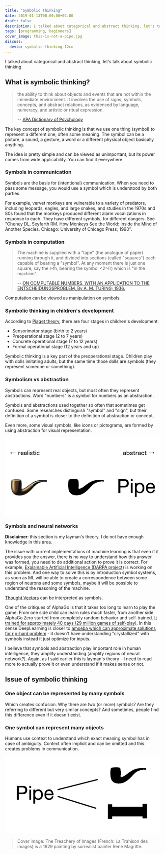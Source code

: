 ```yaml
---
title: "Symbolic Thinking"
date: 2019-01-13T00:00:00+02:00
draft: false
description: I talked about categorical and abstract thinking, let's talk about symbolic thinking
tags: [programming, beginners]
cover_image: this-is-not-a-pipe.jpg
discuss:
  devto: symbolic-thinking-12co
---
```


I talked about categorical and abstract thinking, let's talk about symbolic thinking.

## What is symbolic thinking?

> the ability to think about objects and events that are not within the immediate environment. It involves the use of signs, symbols, concepts, and abstract relations, as evidenced by language, numeracy, and artistic or ritual expression.
>
> -- [APA Dictionary of Psychology](https://dictionary.apa.org/symbolic-thinking)

The key concept of symbolic thinking is that we use one thing (symbol) to represent a different one, often some meaning. The symbol can be a picture, a sound, a gesture, a word or a different physical object basically anything.

The idea is pretty simple and can be viewed as unimportant, but its power comes from wide applicability. You can find it everywhere

### Symbols in communication

Symbols are the basis for (intentional) communication. When you need to pass some message, you would use a symbol which is understood by both parties.

For example, vervet monkeys are vulnerable to a variety of predators, including leopards, eagles, and large snakes, and studies in the 1970s and 80s found that the monkeys produced different alarm vocalizations in response to each. They have different symbols, for different dangers. See "Cheney DL, Seyfarth RM. How Monkeys See the World: Inside the Mind of Another Species. Chicago: University of Chicago Press; 1990".

### Symbols in computation

> The machine is supplied with a "tape" (the analogue of paper) running through it, and divided into sections (called "squares") each capable of bearing a "symbol". At any moment there is just one square, say the r-th, bearing the symbol <2>(r) which is "in the machine".
>
> -- [ON COMPUTABLE NUMBERS, WITH AN APPLICATION TO
THE ENTSCHEIDUNGSPROBLEM, By A. M. TURING; 1936.](https://www.cs.virginia.edu/~robins/Turing_Paper_1936.pdf)

Computation can be viewed as manipulation on symbols.

### Symbolic thinking in children's development

According to [Piaget theory](http://psych.colorado.edu/~colunga/p4684/piaget.pdf), there are four stages in children's development:

- Sensorimotor stage (birth to 2 years)
- Preoperational stage (2 to 7 years)
- Concrete operational stage (7 to 12 years)
- Formal operational stage (12 years and up)

Symbolic thinking is a key part of the preoperational stage. Children play with dolls imitating adults, but the same time those dolls are symbols (they represent someone or something).

### Symbolism vs abstraction

Symbols can represent real objects, but most often they represent abstractions. Word "numbers" is a symbol for numbers as an abstraction.

Symbols and abstractions used together so often that sometimes get confused. Some researches distinguish "symbol" and "sign", but their definition of a symbol is closer to the definition of abstraction or concept.

Even more, some visual symbols, like icons or pictograms, are formed by using abstraction for visual representation.

![](./realistic-abstract.png)

### Symbols and neural networks

**Disclaimer**: this section is my layman's theory, I do not have enough knowledge in this area.

The issue with current implementations of machine learning is that even if it provides you the answer, there is no way to understand how this answer was formed, you need to do additional action to prove it is correct. For example, [Explainable Artificial Intelligence (DARPA project)](https://www.darpa.mil/program/explainable-artificial-intelligence) is working on this problem. And one way to solve this is by introduction symbol systems, as soon as ML will be able to create a correspondence between some region of neurons and some symbols, maybe it will be possible to understand the reasoning of the machine.

[Thought Vectors](http://gabgoh.github.io/ThoughtVectors/) can be interpreted as symbols.

One of the critiques of AlphaGo is that it takes too long to learn to play the game. From one side child can learn rules much faster, from another side AlphaGo Zero started from completely random behavior and self-trained.
[It trained for approximately 40 days (29 million games of self-play)](https://www.nature.com/articles/nature24270.epdf?author_access_token=VJXbVjaSHxFoctQQ4p2k4tRgN0jAjWel9jnR3ZoTv0PVW4gB86EEpGqTRDtpIz-2rmo8-KG06gqVobU5NSCFeHILHcVFUeMsbvwS-lxjqQGg98faovwjxeTUgZAUMnRQ). In this sense DeepLearning is closer to [amoeba which can approximate solutions for np-hard problem](https://phys.org/news/2018-12-amoeba-approximate-solutions-np-hard-problem.html) - it doesn't have understanding "crystallized" with symbols instead it just optimize for inputs.

I believe that symbols and abstraction play important role in human intelligence, they amplify understanding (amplify regions of neural network?). Again, as I said earlier this is layman's theory - I need to read more to actually prove it or even understand if it makes sense or not.

## Issue of symbolic thinking

### One object can be represented by many symbols

Which creates confusion. Why there are two (or more) symbols? Are they referring to different but very similar concepts? And sometimes, people find this difference even if it doesn't exist.

### One symbol can represent many objects

Humans use context to understand which exact meaning symbol has in case of ambiguity. Context often implicit and can be omitted and this creates problems in communication.

![](./ambiguity.png)

> Cover image: The Treachery of Images (French: La Trahison des images) is a 1929 painting by surrealist painter René Magritte.
